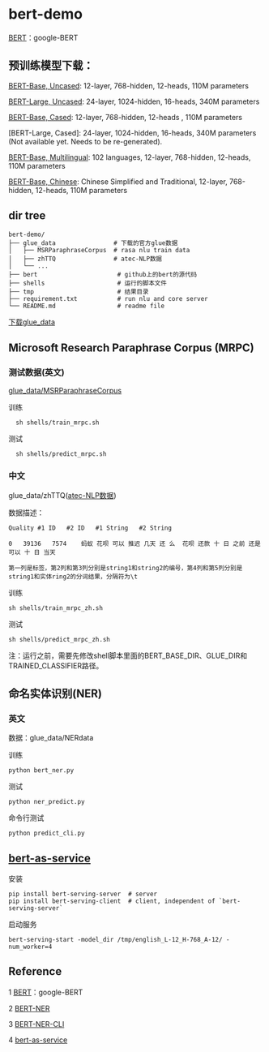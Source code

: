 # bert-demo

[BERT](https://github.com/google-research/bert)：google-BERT


## 预训练模型下载：

[BERT-Base, Uncased](https://storage.googleapis.com/bert_models/2018_10_18/uncased_L-12_H-768_A-12.zip): 12-layer, 768-hidden, 12-heads, 110M parameters

[BERT-Large, Uncased](https://storage.googleapis.com/bert_models/2018_10_18/uncased_L-24_H-1024_A-16.zip): 24-layer, 1024-hidden, 16-heads, 340M parameters

[BERT-Base, Cased](https://storage.googleapis.com/bert_models/2018_10_18/cased_L-12_H-768_A-12.zip): 12-layer, 768-hidden, 12-heads , 110M parameters

[BERT-Large, Cased]: 24-layer, 1024-hidden, 16-heads, 340M parameters (Not available yet. Needs to be re-generated).

[BERT-Base, Multilingual](https://storage.googleapis.com/bert_models/2018_11_03/multilingual_L-12_H-768_A-12.zip): 102 languages, 12-layer, 768-hidden, 12-heads, 110M parameters

[BERT-Base, Chinese](https://storage.googleapis.com/bert_models/2018_11_03/chinese_L-12_H-768_A-12.zip): Chinese Simplified and Traditional, 12-layer, 768-hidden, 12-heads, 110M parameters


## dir tree

```
bert-demo/
├── glue_data                # 下载的官方glue数据
│   ├── MSRParaphraseCorpus  # rasa nlu train data
│   ├── zhTTQ                # atec-NLP数据
│   └── ...
├── bert                      # github上的bert的源代码
├── shells                    # 运行的脚本文件
├── tmp                       # 结果目录
├── requirement.txt           # run nlu and core server
└── README.md                 # readme file
```

[下载glue_data](https://gluebenchmark.com/tasks)


## Microsoft Research Paraphrase Corpus (MRPC) 

### 测试数据(英文)

[glue_data/MSRParaphraseCorpus](https://www.microsoft.com/en-us/download/details.aspx?id=52398&from=http%3A%2F%2Fresearch.microsoft.com%2Fen-us%2Fdownloads%2F607d14d9-20cd-47e3-85bc-a2f65cd28042%2F)

 训练

```
  sh shells/train_mrpc.sh
```

测试

```
  sh shells/predict_mrpc.sh
```

### 中文

glue_data/zhTTQ([atec-NLP数据](https://dc.cloud.alipay.com/index#/topic/intro?id=3))

数据描述：

```
Quality	#1 ID	#2 ID	#1 String	#2 String

0	39136	7574	蚂蚁 花呗 可以 推迟 几天 还 么	花呗 还款 十 日 之前 还是 可以 十 日 当天

第一列是标签，第2列和第3列分别是string1和string2的编号，第4列和第5列分别是string1和实体ring2的分词结果，分隔符为\t
```

训练

```
sh shells/train_mrpc_zh.sh
```

测试

```
sh shells/predict_mrpc_zh.sh
```

注：运行之前，需要先修改shell脚本里面的BERT_BASE_DIR、GLUE_DIR和TRAINED_CLASSIFIER路径。

## 命名实体识别(NER)

### 英文

数据：glue_data/NERdata

训练

```
python bert_ner.py
```

测试

```
python ner_predict.py
```

命令行测试

```
python predict_cli.py
```

## [bert-as-service](https://github.com/hanxiao/bert-as-service)

安装
```
pip install bert-serving-server  # server
pip install bert-serving-client  # client, independent of `bert-serving-server`
```

启动服务
```
bert-serving-start -model_dir /tmp/english_L-12_H-768_A-12/ -num_worker=4
```

## Reference

1 [BERT](https://github.com/google-research/bert)：google-BERT
 
2 [BERT-NER](https://github.com/kyzhouhzau/BERT-NER)

3 [BERT-NER-CLI](https://github.com/JamesGu14/BERT-NER-CLI)
 
4 [bert-as-service](https://github.com/hanxiao/bert-as-service)
